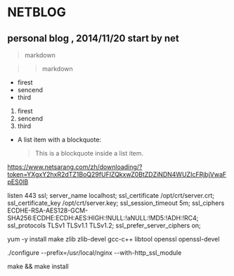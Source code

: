 NETBLOG
=======

personal blog , 2014/11/20 start by net
------
>markdown

>>markdown

* firest
* sencend
* third


1. firest
2. sencend
3. third

*   A list item with a blockquote:

    > This is a blockquote
    > inside a list item.



https://www.netsarang.com/zh/downloading/?token=YXgxY2hxR2dTZ1BoQ29fUFlZQkxwZ0BtZDZiNDN4WUZIcFRjbjVwaFpES0lB

listen       443 ssl;
server_name  localhost;
ssl_certificate      /opt/crt/server.crt;
ssl_certificate_key  /opt/crt/server.key;
ssl_session_timeout 5m;
ssl_ciphers ECDHE-RSA-AES128-GCM-SHA256:ECDHE:ECDH:AES:HIGH:!NULL:!aNULL:!MD5:!ADH:!RC4;
ssl_protocols TLSv1 TLSv1.1 TLSv1.2;
ssl_prefer_server_ciphers on;





yum -y install make zlib zlib-devel gcc-c++ libtool openssl openssl-devel

./configure --prefix=/usr/local/nginx --with-http_ssl_module

make && make install
